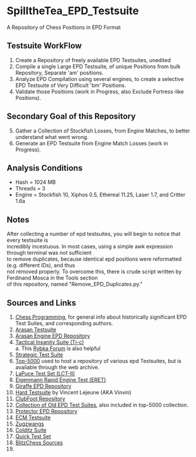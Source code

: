 # SpilltheTea_EPD_Testsuite
A Repository of Chess Positions in EPD Format

## Testsuite WorkFlow
1. Create a Repository of freely available EPD Testsuites, unedited
2. Compile a single Large EPD Testsuite, of unique Positions from bulk Repository, Separate 'am' positions.
3. Analyze EPD Compilation using several engines, to create a selective EPD Testsuite of Very Difficult 'bm' Positions.
4. Validate those Positions (work in Progress, also Exclude Fortress-like Positions).

## Secondary Goal of this Repository
5. Gather a Collection of Stockfish Losses, from Engine Matches, to better understand what went wrong.
6. Generate an EPD Testsuite from Engine Match Losses (work in Progress).

## Analysis Conditions
  * Hash = 1024 MB
  * Threads = 3
  * Engine = Stockfish 10, Xiphos 0.5, Ethereal 11.25, Laser 1.7, and Critter 1.6a

## Notes

After collecting a number of epd testsuites, you will begin to notice that every testsuite is </br>
incredibly incestuous. In most cases, using a simple awk expression through terminal was not sufficient </br>
to remove duplicates, because identical epd positions were reformatted (e.g. different IDs), and thus </br>
not removed properly. To overcome this, there is crude script written by Ferdinand Mosca in the Tools section </br>
of this repository, named "Remove_EPD_Duplicates.py."

## Sources and Links
 1. [Chess Programming](https://www.chessprogramming.org/Test-Positions), for general info about historically significant EPD Test Suites, and corresponding authors.
 2. [Arasan Testsuite](https://arasanchess.org/testsuite.shtml)
 3. [Arasan Engine EPD Repository](https://github.com/jdart1/arasan-chess/tree/master/tests)
 4. [Tactical Insanity Suite (Ti-c)](http://rybkaforum.net/cgi-bin/rybkaforum/topic_show.pl?tid=32665) </br>
    a. This [Rybka Forum](http://rybkaforum.net/cgi-bin/rybkaforum/board_show.pl?tid=32659#tid32659) is also helpful
 5. [Strategic Test Suite](https://sites.google.com/site/strategictestsuite/download-all-epds-in-one-file)
 6. [Top-5000](http://web.archive.org/web/20180820213741/www.top-5000.nl/testsets.htm) used to host a repository of various epd Testsuites, but is available through the web archive.
 7. [LaPuce Test Set (LCT-II)](https://www.chessprogramming.org/LCT_II)
 8. [Eigenmann Rapid Engine Test (ERET)](https://glarean-magazin.ch/2017/03/05/computerschach-testaufgaben-engines-eigenmann-rapid-engine-test-eret/)
 9. [Giraffe EPD Repository](https://github.com/AFDudley/giraffe/tree/master/tests/testsuites)
 10. [Hard Testsuite](http://www.talkchess.com/forum3/viewtopic.php?t=64914) by Vincent Lejeune (AKA Vinvin)
 11. [ClubFoot Repository](https://github.com/zd3nik/Clubfoot/tree/master/epd)
 12. [Collection of Old EPD Test Suites](http://computer-chess.org/doku.php?id=computer_chess:wiki:download:index), also included in top-5000 collection.
 13. [Protector EPD Repository](https://sourceforge.net/p/protector/code/HEAD/tree/epd/)
 14. [ECM Testsuite](http://web.archive.org/web/20180714035646/http://www.st.ewi.tudelft.nl/~renze/doc/TestSuites/ECM.epd)
 15. [Zugzwangs](https://www.stmintz.com/ccc/index.php?id=391553)
 16. [Colditz Suite](http://www.talkchess.com/forum3/viewtopic.php?t=62659)
 17. [Quick Test Set](http://members.aon.at/computerschach/quick/quick.epd)
 18. [BlitzChess Sources](http://www.blitzchess.fr/fr/tests/index.html)
 19. 
 
 
 
